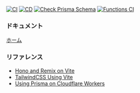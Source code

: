 [![CI](https://github.com/Geek-Teck-Mentors/trend_diary/actions/workflows/ci.yaml/badge.svg)](https://github.com/Geek-Teck-Mentors/trend_diary/actions/workflows/ci.yaml)
[![CD](https://github.com/Geek-Teck-Mentors/trend_diary/actions/workflows/cd.yaml/badge.svg)](https://github.com/Geek-Teck-Mentors/trend_diary/actions/workflows/cd.yaml)
[![Check Prisma Schema](https://github.com/Geek-Teck-Mentors/trend_diary/actions/workflows/check_prisma.yaml/badge.svg)](https://github.com/Geek-Teck-Mentors/trend_diary/actions/workflows/check_prisma.yaml)
[![Functions CI](https://github.com/Geek-Teck-Mentors/trend_diary/actions/workflows/functions_ci.yaml/badge.svg)](https://github.com/Geek-Teck-Mentors/trend_diary/actions/workflows/functions_ci.yaml)

### ドキュメント

[ホーム](docs/home.md)

### リファレンス

- [Hono and Remix on Vite](https://github.com/yusukebe/hono-and-remix-on-vite)
- [TailwindCSS Using Vite](https://tailwindcss.com/docs/installation/using-vite)
- [Using Prisma on Cloudflare Workers](https://hono.dev/examples/prisma)
